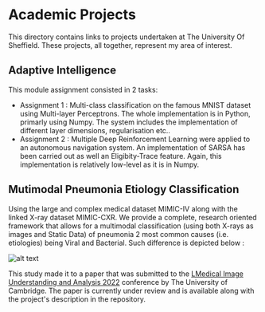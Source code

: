 # Academic Projects
This directory contains links to projects undertaken at The University Of Sheffield. These projects, all together, represent my area of interest.


## Adaptive Intelligence

This module assignment consisted in 2 tasks:
- Assignment 1 : Multi-class classification on the famous MNIST dataset using Multi-layer Perceptrons. The whole implementation is in Python, primarly using Numpy. The system includes the implementation of different layer dimensions, regularisation etc..
- Assignment 2 : Multiple Deep Reinforcement Learning were applied to an autonomous navigation system. An implementation of SARSA has been carried out as well an Eligibity-Trace feature. Again, this implementation is relatively low-level as it is in Numpy.


## Mutimodal Pneumonia Etiology Classification

Using the large and complex medical dataset MIMIC-IV along with the linked X-ray dataset MIMIC-CXR. We provide a complete, research oriented framework that allows for a multimodal classification (using both X-rays as images and Static Data) of pneumonia 2 most common causes (i.e. etiologies) being Viral and Bacterial. Such difference is depicted below :

![alt text](https://www.mdpi.com/applsci/applsci-10-00559/article_deploy/html/images/applsci-10-00559-g010-550.jpg)

This study made it to a paper that was submitted to the [LMedical Image Understanding and Analysis 2022](https://www.miua2022.com) conference by The University of Cambridge. The paper is currently under review and is available along with the project's description in the repository.


